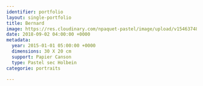 ```yaml
---
identifier: portfolio
layout: single-portfolio
title: Bernard
image: https://res.cloudinary.com/npaquet-pastel/image/upload/v1546374803/Bernard-pastel-2015-20-X-30-cm.jpg
date: 2018-09-02 04:00:00 +0000
metadata:
  year: 2015-01-01 05:00:00 +0000
  dimensions: 30 X 20 cm
  support: Papier Canson
  type: Pastel sec Holbein
categorie: portraits

---
```

